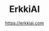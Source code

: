 <h1 align="center">ErkkiAI</h1>

<p align="center">
  <a href="https://erkkiai.com">https://erkkiai.com</a>
</p>
